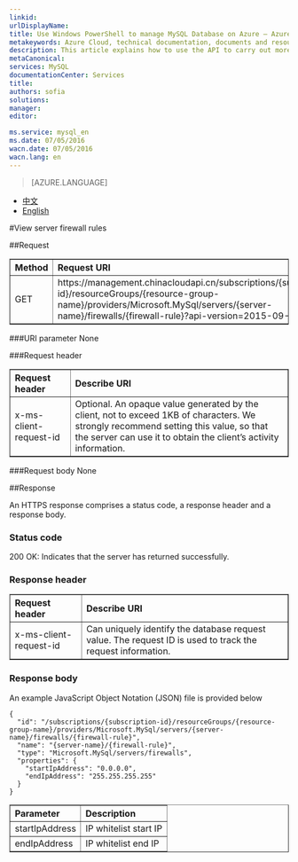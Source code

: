 ```yaml
---
linkid: 
urlDisplayName: 
title: Use Windows PowerShell to manage MySQL Database on Azure – Azure cloud
metakeywords: Azure Cloud, technical documentation, documents and resources, MySQL, database, beginner’s guide, Azure MySQL, MySQL PaaS, Azure MySQL PaaS, API, Azure MySQL Service, Azure RDS
description: This article explains how to use the API to carry out more operations for MySQL Database on Azure, including query, create, modify and delete operations.
metaCanonical: 
services: MySQL
documentationCenter: Services
title: 
authors: sofia
solutions: 
manager: 
editor: 

ms.service: mysql_en
ms.date: 07/05/2016
wacn.date: 07/05/2016
wacn.lang: en
---
```


> [AZURE.LANGUAGE]
- [中文](./mysql-database-api-getfirewalls.md)
- [English](./mysql-database-enus-api-getfirewalls.md)

#View server firewall rules

##Request
<table width="100%" border="1" cellspacing="0" cellpadding="0">
  <th align="left"><strong>Method</strong>
    </td>
  <th align="left"><strong>Request URI</strong>
    </td>
  
  <tr>
    <td>GET   </td>
    <td>https://management.chinacloudapi.cn/subscriptions/{subscription-id}/resourceGroups/{resource-group-name}/providers/Microsoft.MySql/servers/{server-name}/firewalls/{firewall-rule}?api-version=2015-09-01
	</td>
  </tr>
</table>

###URI parameter
None

###Request header
<table width="100%" border="1" cellspacing="0" cellpadding="0">
  <th align="left"><strong>Request header</strong>
    </td>
  <th align="left"><strong>Describe URI</strong>
    </td>
  
  <tr>
    <td>x-ms-client-request-id</td>
    <td>Optional. An opaque value generated by the client, not to exceed 1KB of characters. We strongly recommend setting this value, so that the server can use it to obtain the client’s activity information.</td>
  </tr>
</table>

###Request body
None

##Response

An HTTPS response comprises a status code, a response header and a response body.
### Status code
200 OK: Indicates that the server has returned successfully.

### Response header

<table width="100%" border="1" cellspacing="0" cellpadding="0">
  <th align="left"><strong>Request header</strong>
    </td>
  <th align="left"><strong>Describe URI</strong>
    </td>
  
  <tr>
    <td>x-ms-client-request-id</td>
    <td>Can uniquely identify the database request value. The request ID is used to track the request information.</td>
  </tr>
</table>

### Response body
An example JavaScript Object Notation (JSON) file is provided below

```
{
  "id": "/subscriptions/{subscription-id}/resourceGroups/{resource-group-name}/providers/Microsoft.MySql/servers/{server-name}/firewalls/{firewall-rule}",
  "name": "{server-name}/{firewall-rule}",
  "type": "Microsoft.MySql/servers/firewalls",
  "properties": {
    "startIpAddress": "0.0.0.0",
    "endIpAddress": "255.255.255.255"
  }
}
```
<table width="100%" border="1" cellspacing="0" cellpadding="0">
  <th align="left"><strong>Parameter</strong>
    </td>
  <th align="left"><strong>Description </strong>
    </td>
  
  <tr>
    <td>startIpAddress</td>
    <td>IP whitelist start IP</td>
  </tr>
  <tr>
    <td>endIpAddress</td>
    <td>IP whitelist end IP</td>
  </tr>
</table>

<!---HONumber=Acom_0104_2016_MySql-->
